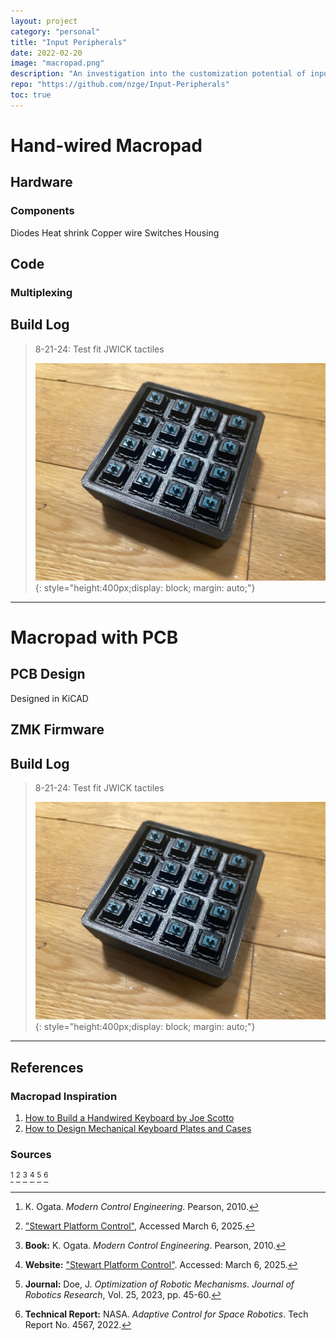 ```yaml
---
layout: project
category: "personal"
title: "Input Peripherals"
date: 2022-02-20
image: "macropad.png"
description: "An investigation into the customization potential of input devices and their core functionality."
repo: "https://github.com/nzge/Input-Peripherals"
toc: true
---
```


# Hand-wired Macropad


## Hardware


### Components
Diodes
Heat shrink
Copper wire
Switches
Housing

## Code


### Multiplexing


## Build Log
> 8-21-24: Test fit JWICK tactiles 
>
> ![Alt text](/assets/media/macropad_media/test-fit.JPG){: 
style="height:400px;display: block; margin: auto;"}

---

# Macropad with PCB 

## PCB Design

Designed in KiCAD

## ZMK Firmware

## Build Log
> 8-21-24: Test fit JWICK tactiles 
>
> ![Alt text](/assets/media/macropad_media/test-fit.JPG){: 
style="height:400px;display: block; margin: auto;"}

---

## References

### Macropad Inspiration
1. [How to Build a Handwired Keyboard by Joe Scotto](https://www.youtube.com/watch?v=hjml-K-pV4E)
2. [How to Design Mechanical Keyboard Plates and Cases](https://www.youtube.com/watch?v=7azQkSu0m_U)

### Sources
[^1]: K. Ogata. *Modern Control Engineering*. Pearson, 2010.  
[^2]: ["Stewart Platform Control"](https://example.com), Accessed March 6, 2025.  
[^3]: **Book:** K. Ogata. *Modern Control Engineering*. Pearson, 2010.  
[^4]: **Website:** ["Stewart Platform Control"](https://example.com). Accessed: March 6, 2025.  
[^5]: **Journal:** Doe, J. *Optimization of Robotic Mechanisms*. *Journal of Robotics Research*, Vol. 25, 2023, pp. 45-60.  
[^6]: **Technical Report:** NASA. *Adaptive Control for Space Robotics*. Tech Report No. 4567, 2022.  

<!-- Hidden references trigger the footnote rendering -->
<span id="hidden-references">[^1] [^2] [^3] [^4] [^5] [^6]</span>


